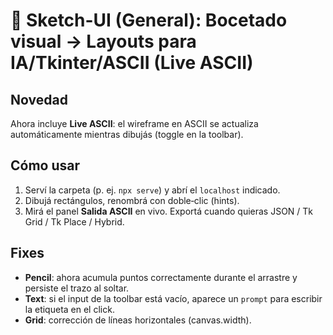 # 🧠 Sketch-UI (General): Bocetado visual → Layouts para IA/Tkinter/ASCII (Live ASCII)

## Novedad
Ahora incluye **Live ASCII**: el wireframe en ASCII se actualiza automáticamente mientras dibujás (toggle en la toolbar).

## Cómo usar
1. Serví la carpeta (p. ej. `npx serve`) y abrí el `localhost` indicado.
2. Dibujá rectángulos, renombrá con doble‑clic (hints).
3. Mirá el panel **Salida ASCII** en vivo. Exportá cuando quieras JSON / Tk Grid / Tk Place / Hybrid.

## Fixes
- **Pencil**: ahora acumula puntos correctamente durante el arrastre y persiste el trazo al soltar.
- **Text**: si el input de la toolbar está vacío, aparece un `prompt` para escribir la etiqueta en el click.
- **Grid**: corrección de líneas horizontales (canvas.width).

